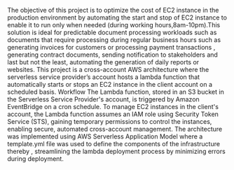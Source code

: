 The objective of this project is to optimize the cost of EC2 instance in the production environment by automating the start and stop of EC2 instance to enable it to run only when needed (during working hours,8am-10pm).This solution is ideal for predictable document processing workloads such as documents that require processing during regular business hours such as generating invoices for customers or processing payment transactions , generating contract documents, sending notification to stakeholders and last but not the least, automating the generation of daily reports or websites.
This project is a cross-account AWS architecture where the serverless service provider’s account hosts a lambda function that automatically starts or stops an EC2 instance in the client account on a scheduled basis. 
Workflow
The Lambda function, stored in an S3 bucket in the Serverless Service Provider's account, is triggered by Amazon EventBridge on a cron schedule. To manage EC2 instances in the client's account, the Lambda function assumes an IAM role using Security Token Service (STS), gaining temporary permissions to control the instances, enabling secure, automated cross-account management.
The architecture was implemented using AWS Serverless Application Model where a template.yml file was used to define the components of the infrastructure thereby , streamlining  the lambda deployment process by minimizing  errors during deployment. 
